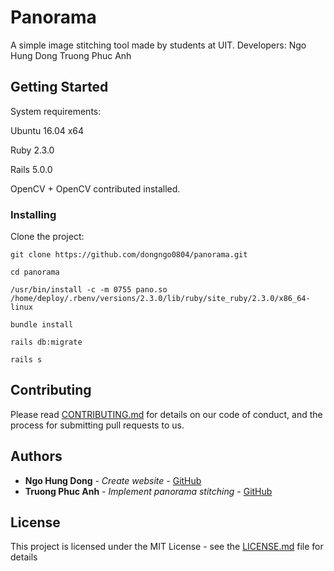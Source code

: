# Panorama

A simple image stitching tool made by students at UIT. 
Developers: Ngo Hung Dong
 		    Truong Phuc Anh

## Getting Started

System requirements:

Ubuntu 16.04 x64

Ruby 2.3.0

Rails 5.0.0

OpenCV + OpenCV contributed installed.

### Installing

Clone the project:


```
git clone https://github.com/dongngo0804/panorama.git
```

```
cd panorama
```

```
/usr/bin/install -c -m 0755 pano.so /home/deploy/.rbenv/versions/2.3.0/lib/ruby/site_ruby/2.3.0/x86_64-linux
```

```
bundle install
```

```
rails db:migrate
```

```
rails s
```

## Contributing

Please read [CONTRIBUTING.md](https://gist.github.com/PurpleBooth/b24679402957c63ec426) for details on our code of conduct, and the process for submitting pull requests to us.

## Authors

* **Ngo Hung Dong** - *Create website* - [GitHub](https://github.com/dongngo0804)
* **Truong Phuc Anh** - *Implement panorama stitching* - [GitHub](https://github.com/tpagithubaccount)

## License

This project is licensed under the MIT License - see the [LICENSE.md](LICENSE.md) file for details
